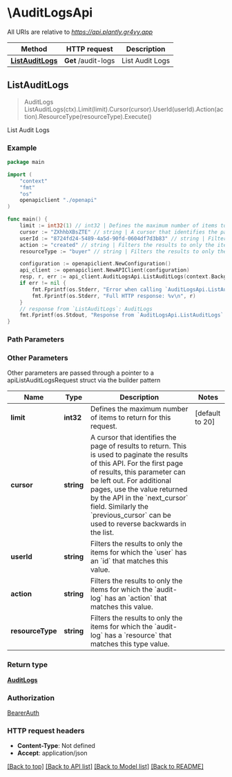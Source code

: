 # \AuditLogsApi

All URIs are relative to *https://api.plantly.gr4vy.app*

Method | HTTP request | Description
------------- | ------------- | -------------
[**ListAuditLogs**](AuditLogsApi.md#ListAuditLogs) | **Get** /audit-logs | List Audit Logs



## ListAuditLogs

> AuditLogs ListAuditLogs(ctx).Limit(limit).Cursor(cursor).UserId(userId).Action(action).ResourceType(resourceType).Execute()

List Audit Logs



### Example

```go
package main

import (
    "context"
    "fmt"
    "os"
    openapiclient "./openapi"
)

func main() {
    limit := int32(1) // int32 | Defines the maximum number of items to return for this request. (optional) (default to 20)
    cursor := "ZXhhbXBsZTE" // string | A cursor that identifies the page of results to return. This is used to paginate the results of this API.  For the first page of results, this parameter can be left out. For additional pages, use the value returned by the API in the `next_cursor` field. Similarly the `previous_cursor` can be used to reverse backwards in the list. (optional)
    userId := "8724fd24-5489-4a5d-90fd-0604df7d3b83" // string | Filters the results to only the items for which the `user` has an `id` that matches this value. (optional)
    action := "created" // string | Filters the results to only the items for which the `audit-log` has an `action` that matches this value. (optional)
    resourceType := "buyer" // string | Filters the results to only the items for which the `audit-log` has a `resource` that matches this type value. (optional)

    configuration := openapiclient.NewConfiguration()
    api_client := openapiclient.NewAPIClient(configuration)
    resp, r, err := api_client.AuditLogsApi.ListAuditLogs(context.Background()).Limit(limit).Cursor(cursor).UserId(userId).Action(action).ResourceType(resourceType).Execute()
    if err != nil {
        fmt.Fprintf(os.Stderr, "Error when calling `AuditLogsApi.ListAuditLogs``: %v\n", err)
        fmt.Fprintf(os.Stderr, "Full HTTP response: %v\n", r)
    }
    // response from `ListAuditLogs`: AuditLogs
    fmt.Fprintf(os.Stdout, "Response from `AuditLogsApi.ListAuditLogs`: %v\n", resp)
}
```

### Path Parameters



### Other Parameters

Other parameters are passed through a pointer to a apiListAuditLogsRequest struct via the builder pattern


Name | Type | Description  | Notes
------------- | ------------- | ------------- | -------------
 **limit** | **int32** | Defines the maximum number of items to return for this request. | [default to 20]
 **cursor** | **string** | A cursor that identifies the page of results to return. This is used to paginate the results of this API.  For the first page of results, this parameter can be left out. For additional pages, use the value returned by the API in the &#x60;next_cursor&#x60; field. Similarly the &#x60;previous_cursor&#x60; can be used to reverse backwards in the list. | 
 **userId** | **string** | Filters the results to only the items for which the &#x60;user&#x60; has an &#x60;id&#x60; that matches this value. | 
 **action** | **string** | Filters the results to only the items for which the &#x60;audit-log&#x60; has an &#x60;action&#x60; that matches this value. | 
 **resourceType** | **string** | Filters the results to only the items for which the &#x60;audit-log&#x60; has a &#x60;resource&#x60; that matches this type value. | 

### Return type

[**AuditLogs**](AuditLogs.md)

### Authorization

[BearerAuth](../README.md#BearerAuth)

### HTTP request headers

- **Content-Type**: Not defined
- **Accept**: application/json

[[Back to top]](#) [[Back to API list]](../README.md#documentation-for-api-endpoints)
[[Back to Model list]](../README.md#documentation-for-models)
[[Back to README]](../README.md)

